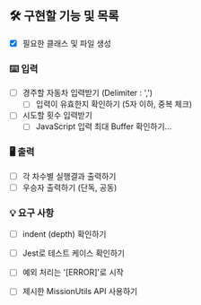 ## 🛠️ 구현할 기능 및 목록

- [x] 필요한 클래스 및 파일 생성

### ⌨️ 입력

- [ ] 경주할 자동차 입력받기 (Delimiter : ',')
  - [ ] 입력이 유효한지 확인하기 (5자 이하, 중복 체크)
- [ ] 시도할 횟수 입력받기
  - [ ] JavaScript 입력 최대 Buffer 확인하기...

### 🖥️ 출력

- [ ] 각 차수별 실행결과 출력하기
- [ ] 우승자 출력하기 (단독, 공동)

### 💡 요구 사항

- [ ] indent (depth) 확인하기
- [ ] Jest로 테스트 케이스 확인하기
- [ ] 예외 처리는 '[ERROR]'로 시작
- [ ] 제시한 MissionUtils API 사용하기

